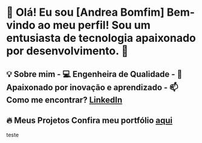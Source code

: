# 👋 Olá! Eu sou [Andrea Bomfim]   Bem-vindo ao meu perfil! Sou um entusiasta de tecnologia apaixonado por desenvolvimento. 🚀  

## 💡 Sobre mim   - 💻 Engenheira de Qualidade  - 🎯 Apaixonado por inovação e aprendizado  - 📫 Como me encontrar? [LinkedIn](www.linkedin.com/in/andreabomfim)

## 🔥 Meus Projetos   Confira meu portfólio [aqui](https://meuportifolio.com)  

 teste
